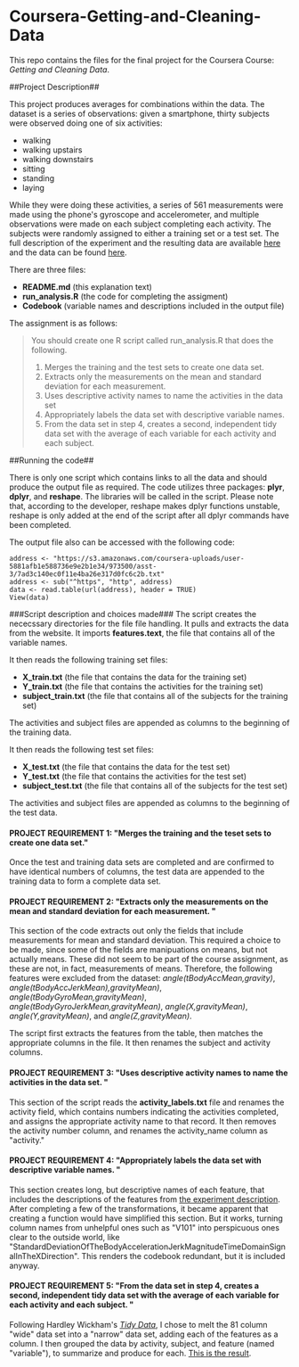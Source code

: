 # Coursera-Getting-and-Cleaning-Data
This repo contains the files for the final project for the Coursera Course: *Getting and Cleaning Data*. 

##Project Description##

This project produces averages for combinations within the data. The dataset is a series of observations: given a smartphone, thirty subjects were observed doing
one of six activities: 
- walking
- walking upstairs
- walking downstairs
- sitting
- standing
- laying

While they were doing these activities, a series of 561 measurements were made using the phone's gyroscope and accelerometer, and multiple observations
were made on each subject completing each activity. The subjects were randomly assigned to either a training set or a test set.  The full description 
of the experiment and the resulting data are available [here](http://archive.ics.uci.edu/ml/datasets/Human+Activity+Recognition+Using+Smartphones) and
the data can be found [here](https://d396qusza40orc.cloudfront.net/getdata%2Fprojectfiles%2FUCI%20HAR%20Dataset.zip).

There are three files:
- **README.md** (this explanation text)
- **run_analysis.R** (the code for completing the assigment)
- **Codebook** (variable names and descriptions included in the output file)

The assignment is as follows:
>You should create one R script called run_analysis.R that does the following. 
>1. Merges the training and the test sets to create one data set.
>2. Extracts only the measurements on the mean and standard deviation for each measurement. 
>3. Uses descriptive activity names to name the activities in the data set
>4. Appropriately labels the data set with descriptive variable names. 
>5. From the data set in step 4, creates a second, independent tidy data set with the average of each variable for each activity and each subject.

##Running the code##

There is only one script which contains links to all the data and should produce the output file as required. The code utilizes three packages: **plyr**, **dplyr**, and **reshape**. The libraries will be called in the script. Please note that, according to the developer, reshape makes dplyr functions unstable, reshape is only added at the end of the script after all dplyr commands have been completed. 

The output file also can be accessed with the following code:

```
address <- "https://s3.amazonaws.com/coursera-uploads/user-5881afb1e588736e9e2b1e34/973500/asst-3/7ad3c140ec0f11e4ba26e317d0fc6c2b.txt"
address <- sub("^https", "http", address)
data <- read.table(url(address), header = TRUE) 
View(data)
```
###Script description and choices made###
The script creates the nececssary directories for the file file handling. It pulls and extracts the data from the website.
It imports **features.text**, the file that contains all of the variable names.

It then reads the following training set files:
- **X_train.txt** (the file that contains the data for the training set)
- **Y_train.txt** (the file that contains the activities for the training set)
- **subject_train.txt** (the file that contains all of the subjects for the training set)

The activities and subject files are appended as columns to the beginning of the training data.

It then reads the following test set files:
- **X_test.txt** (the file that contains the data for the test set)
- **Y_test.txt** (the file that contains the activities for the test set)
- **subject_test.txt** (the file that contains all of the subjects for the test set)

The activities and subject files are appended as columns to the beginning of the test data.

#### PROJECT REQUIREMENT 1: "Merges the training and the teset sets to create one data set." ####
Once the test and training data sets are completed and are confirmed to have identical numbers of columns, the test data are appended to the training data to form a complete data set. 

#### PROJECT REQUIREMENT 2: "Extracts only the measurements on the mean and standard deviation for each measurement. " ####
This section of the code extracts out only the fields that include measurements for mean and standard deviation. This required a choice to be made, since some of the fields are manipuations on means, but not actually means. These did not seem to be part of the course assignment, as these are not, in fact, measurements of means. Therefore, the following features were excluded from the dataset: *angle(tBodyAccMean,gravity)*, *angle(tBodyAccJerkMean),gravityMean)*, *angle(tBodyGyroMean,gravityMean)*, *angle(tBodyGyroJerkMean,gravityMean)*, *angle(X,gravityMean)*, *angle(Y,gravityMean)*, and *angle(Z,gravityMean)*.

The script first extracts the features from the table, then matches the appropriate columns in the file.  It then renames the subject and activity columns.

#### PROJECT REQUIREMENT 3: "Uses descriptive activity names to name the activities in the data set. " ####

This section of the script reads the **activity_labels.txt** file and renames the activity field, which contains numbers indicating the activities completed, and assigns the appropriate activity name to that record. It then removes the activity number column, and renames the activity_name column as "activity."

#### PROJECT REQUIREMENT 4: "Appropriately labels the data set with descriptive variable names. " ####

This section creates long, but descriptive names of each feature, that includes the descriptions of the features from [the experiment description](http://archive.ics.uci.edu/ml/datasets/Human+Activity+Recognition+Using+Smartphones). After completing a few of the transformations, it became apparent that creating a function would have simplified this section. But it works, turning column names from unhelpful ones such as "V101" into perspicuous ones clear to the outside world, like "StandardDeviationOfTheBodyAccelerationJerkMagnitudeTimeDomainSignalInTheXDirection". This renders the codebook redundant, but it is included anyway.

#### PROJECT REQUIREMENT 5: "From the data set in step 4, creates a second, independent tidy data set with the average of each variable for each activity and each subject. "  ####

Following Hardley Wickham's *[Tidy Data](http://vita.had.co.nz/papers/tidy-data.pdf)*, I chose to melt the 81 column "wide" data set into a "narrow" data set, adding each of the features as a column. I then grouped the data by activity, subject, and feature (named "variable"), to summarize and produce for each. [This is the result](https://s3.amazonaws.com/coursera-uploads/user-5881afb1e588736e9e2b1e34/973500/asst-3/7ad3c140ec0f11e4ba26e317d0fc6c2b.txt).


